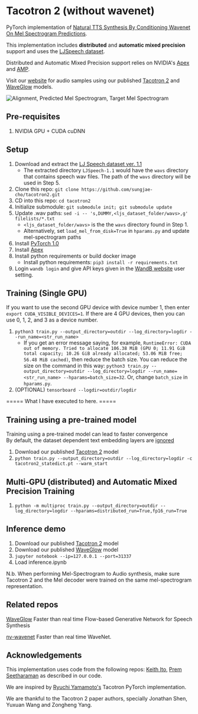 # Tacotron 2 (without wavenet)

PyTorch implementation of [Natural TTS Synthesis By Conditioning
Wavenet On Mel Spectrogram Predictions](https://arxiv.org/pdf/1712.05884.pdf).

This implementation includes **distributed** and **automatic mixed precision** support
and uses the [LJSpeech dataset](https://keithito.com/LJ-Speech-Dataset/).

Distributed and Automatic Mixed Precision support relies on NVIDIA's [Apex] and [AMP].

Visit our [website] for audio samples using our published [Tacotron 2] and
[WaveGlow] models.

![Alignment, Predicted Mel Spectrogram, Target Mel Spectrogram](tensorboard.png)


## Pre-requisites
1. NVIDIA GPU + CUDA cuDNN

## Setup
1. Download and extract the [LJ Speech dataset ver. 1.1](https://keithito.com/LJ-Speech-Dataset/)
    - The extracted directory `LJSpeech-1.1` would have the `wavs` directory that contains speech wav files. The path of the `wavs` directory will be used in Step 5.
2. Clone this repo: `git clone https://github.com/sungjae-cho/tacotron2.git`
3. CD into this repo: `cd tacotron2`
4. Initialize submodule: `git submodule init; git submodule update`
5. Update .wav paths: `sed -i -- 's,DUMMY,<ljs_dataset_folder/wavs>,g' filelists/*.txt`
    - `<ljs_dataset_folder/wavs>` is the the `wavs` directory found in Step 1.
    - Alternatively, set `load_mel_from_disk=True` in `hparams.py` and update mel-spectrogram paths
6. Install [PyTorch 1.0]
7. Install [Apex]
8. Install python requirements or build docker image
    - Install python requirements: `pip3 install -r requirements.txt`
9. Login `wandb login` and give API keys given in the [WandB website](https://www.wandb.com) user setting.

## Training (Single GPU)
If you want to use the second GPU device with device number 1, then enter `export CUDA_VISIBLE_DEVICES=1`. If there are 4 GPU devices, then you can use 0, 1, 2, and 3 as a device number.
1. `python3 train.py --output_directory=outdir --log_directory=logdir --run_name=<str_run_name>`
    - If you get an error message saying, for example, `RuntimeError: CUDA out of memory. Tried to allocate 106.38 MiB (GPU 0; 11.91 GiB total capacity; 10.26 GiB already allocated; 53.06 MiB free; 56.48 MiB cached)`, then reduce the batch size. You can reduce the size on the command in this way: `python3 train.py --output_directory=outdir --log_directory=logdir --run_name=<str_run_name> --hparams=batch_size=32`. Or, change `batch_size` in `hparams.py`.
2. (OPTIONAL) `tensorboard --logdir=outdir/logdir`

===== What I have executed to here. =====

## Training using a pre-trained model
Training using a pre-trained model can lead to faster convergence  
By default, the dataset dependent text embedding layers are [ignored]

1. Download our published [Tacotron 2] model
2. `python train.py --output_directory=outdir --log_directory=logdir -c tacotron2_statedict.pt --warm_start`

## Multi-GPU (distributed) and Automatic Mixed Precision Training
1. `python -m multiproc train.py --output_directory=outdir --log_directory=logdir --hparams=distributed_run=True,fp16_run=True`

## Inference demo
1. Download our published [Tacotron 2] model
2. Download our published [WaveGlow] model
3. `jupyter notebook --ip=127.0.0.1 --port=31337`
4. Load inference.ipynb

N.b.  When performing Mel-Spectrogram to Audio synthesis, make sure Tacotron 2
and the Mel decoder were trained on the same mel-spectrogram representation.


## Related repos
[WaveGlow](https://github.com/NVIDIA/WaveGlow) Faster than real time Flow-based
Generative Network for Speech Synthesis

[nv-wavenet](https://github.com/NVIDIA/nv-wavenet/) Faster than real time
WaveNet.

## Acknowledgements
This implementation uses code from the following repos: [Keith
Ito](https://github.com/keithito/tacotron/), [Prem
Seetharaman](https://github.com/pseeth/pytorch-stft) as described in our code.

We are inspired by [Ryuchi Yamamoto's](https://github.com/r9y9/tacotron_pytorch)
Tacotron PyTorch implementation.

We are thankful to the Tacotron 2 paper authors, specially Jonathan Shen, Yuxuan
Wang and Zongheng Yang.


[WaveGlow]: https://drive.google.com/file/d/1WsibBTsuRg_SF2Z6L6NFRTT-NjEy1oTx/view?usp=sharing
[Tacotron 2]: https://drive.google.com/file/d/1c5ZTuT7J08wLUoVZ2KkUs_VdZuJ86ZqA/view?usp=sharing
[pytorch 1.0]: https://github.com/pytorch/pytorch#installation
[website]: https://nv-adlr.github.io/WaveGlow
[ignored]: https://github.com/NVIDIA/tacotron2/blob/master/hparams.py#L22
[Apex]: https://github.com/nvidia/apex
[AMP]: https://github.com/NVIDIA/apex/tree/master/apex/amp
